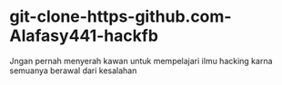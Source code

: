 # git-clone-https-github.com-Alafasy441-hackfb
Jngan pernah menyerah kawan untuk mempelajari ilmu hacking karna semuanya berawal dari kesalahan
